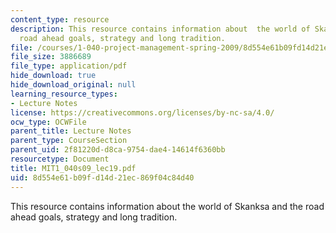```yaml
---
content_type: resource
description: This resource contains information about  the world of Skanksa and the
  road ahead goals, strategy and long tradition.
file: /courses/1-040-project-management-spring-2009/8d554e61b09fd14d21ec869f04c84d40_MIT1_040s09_lec19.pdf
file_size: 3886689
file_type: application/pdf
hide_download: true
hide_download_original: null
learning_resource_types:
- Lecture Notes
license: https://creativecommons.org/licenses/by-nc-sa/4.0/
ocw_type: OCWFile
parent_title: Lecture Notes
parent_type: CourseSection
parent_uid: 2f81220d-d8ca-9754-dae4-14614f6360bb
resourcetype: Document
title: MIT1_040s09_lec19.pdf
uid: 8d554e61-b09f-d14d-21ec-869f04c84d40
---
```

This resource contains information about  the world of Skanksa and the road ahead goals, strategy and long tradition.
